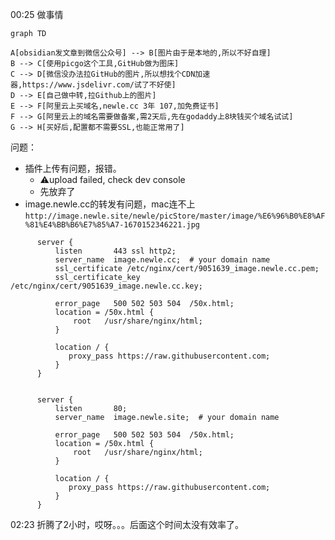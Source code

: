 00:25 做事情
```mermaid
graph TD

A[obsidian发文章到微信公众号] --> B[图片由于是本地的,所以不好自理]
B --> C[使用picgo这个工具,GitHub做为图床]
C --> D[微信没办法拉GitHub的图片,所以想找个CDN加速器,https://www.jsdelivr.com/试了不好使]
D --> E[自己做中转,拉Github上的图片]
E --> F[阿里云上买域名,newle.cc 3年 107,加免费证书]
F --> G[阿里云上的域名需要做备案,需2天后,先在godaddy上8块钱买个域名试试]
G --> H[买好后,配置都不需要SSL,也能正常用了]
```
问题：
- 插件上传有问题，报错。
	- ⚠️upload failed, check dev console
	- 先放弃了
- image.newle.cc的转发有问题，mac连不上`http://image.newle.site/newle/picStore/master/image/%E6%96%B0%E8%AF%81%E4%BB%B6%E7%85%A7-1670152346221.jpg`
```nginx
      server {
          listen       443 ssl http2;
          server_name  image.newle.cc;  # your domain name
          ssl_certificate /etc/nginx/cert/9051639_image.newle.cc.pem;
          ssl_certificate_key /etc/nginx/cert/9051639_image.newle.cc.key;

          error_page   500 502 503 504  /50x.html;
          location = /50x.html {
              root   /usr/share/nginx/html;
          }

          location / {
             proxy_pass https://raw.githubusercontent.com;
          }
      }


      server {
          listen       80;
          server_name  image.newle.site;  # your domain name

          error_page   500 502 503 504  /50x.html;
          location = /50x.html {
              root   /usr/share/nginx/html;
          }

          location / {
             proxy_pass https://raw.githubusercontent.com;
          }
      }
```

02:23 折腾了2小时，哎呀。。。后面这个时间太没有效率了。